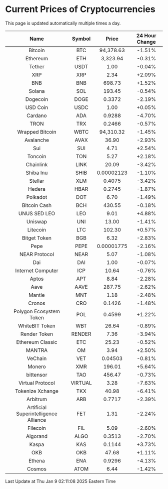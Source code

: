 # Current Prices of Cryptocurrencies
This page is updated automatically multiple times a day.

| Name | Symbol | Price | 24 Hour Change |
| :---: |:---:| :---: | :---: |
| Bitcoin | BTC | 94,378.63 | -1.51% |
| Ethereum | ETH | 3,323.94 | -0.31% |
| Tether | USDT | 1.00 | -0.04% |
| XRP | XRP | 2.34 | +2.09% |
| BNB | BNB | 698.73 | +1.52% |
| Solana | SOL | 193.45 | -0.54% |
| Dogecoin | DOGE | 0.3372 | -2.19% |
| USD Coin | USDC | 1.00 | +0.05% |
| Cardano | ADA | 0.9288 | -4.70% |
| TRON | TRX | 0.2466 | -0.57% |
| Wrapped Bitcoin | WBTC | 94,310.32 | -1.45% |
| Avalanche | AVAX | 36.90 | -2.93% |
| Sui | SUI | 4.71 | +2.54% |
| Toncoin | TON | 5.27 | +2.18% |
| Chainlink | LINK | 20.09 | -3.42% |
| Shiba Inu | SHIB | 0.00002123 | -1.10% |
| Stellar | XLM | 0.4075 | -3.42% |
| Hedera | HBAR | 0.2745 | -1.87% |
| Polkadot | DOT | 6.70 | -1.49% |
| Bitcoin Cash | BCH | 430.55 | -0.18% |
| UNUS SED LEO | LEO | 9.01 | +4.88% |
| Uniswap | UNI | 13.00 | -1.41% |
| Litecoin | LTC | 102.30 | +0.57% |
| Bitget Token | BGB | 6.32 | -2.83% |
| Pepe | PEPE | 0.00001775 | -2.16% |
| NEAR Protocol | NEAR | 5.07 | -1.08% |
| Dai | DAI | 1.00 | -0.07% |
| Internet Computer | ICP | 10.64 | -0.76% |
| Aptos | APT | 8.84 | -2.28% |
| Aave | AAVE | 287.75 | -2.62% |
| Mantle | MNT | 1.18 | -2.48% |
| Cronos | CRO | 0.1426 | -1.48% |
| Polygon Ecosystem Token | POL | 0.4599 | +1.22% |
| WhiteBIT Token | WBT | 26.64 | -0.89% |
| Render Token | RENDER | 7.36 | -3.94% |
| Ethereum Classic | ETC | 25.23 | -0.52% |
| MANTRA | OM | 3.94 | +2.50% |
| VeChain | VET | 0.04503 | -0.81% |
| Monero | XMR | 196.01 | +5.64% |
| bittensor | TAO | 456.47 | -0.73% |
| Virtual Protocol | VIRTUAL | 3.28 | -7.63% |
| Tokenize Xchange | TKX | 40.98 | -6.41% |
| Arbitrum | ARB | 0.7717 | -2.39% |
| Artificial Superintelligence Alliance | FET | 1.31 | -2.24% |
| Filecoin | FIL | 5.09 | -2.60% |
| Algorand | ALGO | 0.3513 | -2.70% |
| Kaspa | KAS | 0.1144 | +3.73% |
| OKB | OKB | 47.68 | +1.11% |
| Ethena | ENA | 0.9296 | -4.13% |
| Cosmos | ATOM | 6.44 | -1.42% |

Last Update at Thu Jan  9 02:11:08 2025 Eastern Time